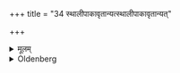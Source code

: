 +++
title = "34 स्थालीपाकावृतान्यत्स्थालीपाकावृतान्यत्"

+++

<details><summary>मूलम्</summary>

स्थालीपाकावृतान्यत्स्थालीपाकावृतान्यत् ३४
</details>

<details><summary>Oldenberg</summary>

34. The rest (should be performed) according to the Sthālīpāka ritual. The rest according to the Sthālīpāka ritual.
</details>
